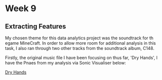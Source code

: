 # Week 9 

## Extracting Features 

My chosen theme for this data analytics project was the soundtrack for th egame MineCraft. In order to allow more room for additional analysis in this task, I also ran through two other tracks from the soundtrack album, C148.

Firstly, the original music file I have been focusing on thus far, 'Dry Hands', I have the Pnaes from my analysis via Sonic Visualiser below:

[Dry Hands](DRYHANDSPANES.png)
